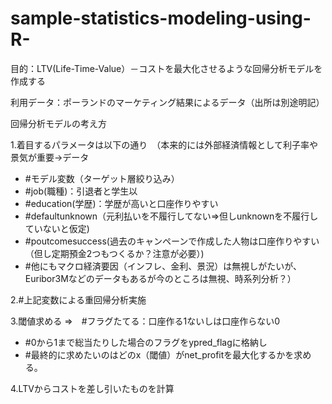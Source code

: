 # sample-statistics-modeling-using-R-

目的：LTV(Life-Time-Value）－コストを最大化させるような回帰分析モデルを作成する

利用データ：ポーランドのマーケティング結果によるデータ（出所は別途明記）

回帰分析モデルの考え方

1.着目するパラメータは以下の通り　（本来的には外部経済情報として利子率や景気が重要→データ
- #モデル変数（ターゲット層絞り込み）
- #job(職種)：引退者と学生以
- #education(学歴)：学歴が高いと口座作りやすい
- #defaultunknown（元利払いを不履行してない⇒但しunknownを不履行していないと仮定)
- #poutcomesuccess(過去のキャンペーンで作成した人物は口座作りやすい（但し定期預金2つもつくるか？注意が必要）)
- #他にもマクロ経済要因（インフレ、金利、景況）は無視しがたいが、Euribor3Mなどのデータもあるが今のところは無視、時系列分析？）

2.#上記変数による重回帰分析実施

3.閾値求める ⇒　#フラグたてる：口座作る1ないしは口座作らない0
- #0から1まで総当たりした場合のフラグをypred_flagに格納し
- #最終的に求めたいのはどのx（閾値）がnet_profitを最大化するかを求める。

4.LTVからコストを差し引いたものを計算


